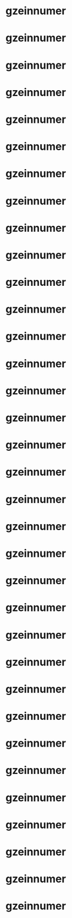 # gzeinnumer
 
# gzeinnumer
 
# gzeinnumer
 
# gzeinnumer
 
# gzeinnumer
 
# gzeinnumer
 
# gzeinnumer
 
# gzeinnumer
 
# gzeinnumer
 
# gzeinnumer
 
# gzeinnumer
 
# gzeinnumer
 
# gzeinnumer
 
# gzeinnumer
 
# gzeinnumer
 
# gzeinnumer
 
# gzeinnumer
 
# gzeinnumer
 
# gzeinnumer
 
# gzeinnumer
 
# gzeinnumer
 
# gzeinnumer
 
# gzeinnumer
 
# gzeinnumer
 
# gzeinnumer
 
# gzeinnumer
 
# gzeinnumer
 
# gzeinnumer
 
# gzeinnumer
 
# gzeinnumer
 
# gzeinnumer
 
# gzeinnumer
 
# gzeinnumer
 
# gzeinnumer
 
